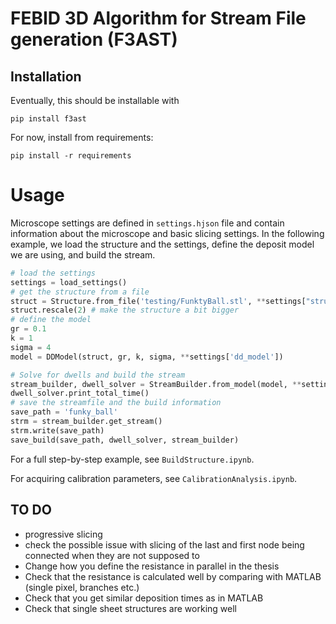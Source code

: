 # FEBID 3D Algorithm for Stream File generation (F3AST)

## Installation
Eventually, this should be installable with
```
pip install f3ast
```

For now, install from requirements:
```
pip install -r requirements
```

# Usage
Microscope settings are defined in `settings.hjson` file and contain information about the microscope and basic slicing settings.
In the following example, we load the structure and the settings, define the deposit model we are using, and build the stream.

```python
# load the settings
settings = load_settings()
# get the structure from a file
struct = Structure.from_file('testing/FunktyBall.stl', **settings["structure"])
struct.rescale(2) # make the structure a bit bigger
# define the model
gr = 0.1
k = 1
sigma = 4
model = DDModel(struct, gr, k, sigma, **settings['dd_model'])

# Solve for dwells and build the stream
stream_builder, dwell_solver = StreamBuilder.from_model(model, **settings['stream_builder'])
dwell_solver.print_total_time()
# save the streamfile and the build information
save_path = 'funky_ball'
strm = stream_builder.get_stream()
strm.write(save_path)
save_build(save_path, dwell_solver, stream_builder)
```

For a full step-by-step example, see `BuildStructure.ipynb`.

For acquiring calibration parameters, see `CalibrationAnalysis.ipynb`.



## TO DO
* progressive slicing
* check the possible issue with slicing of the last and first node being connected when they are not supposed to
* Change how you define the resistance in parallel in the thesis
* Check that the resistance is calculated well by comparing with MATLAB (single pixel, branches etc.)
* Check that you get similar deposition times as in MATLAB
* Check that single sheet structures are working well